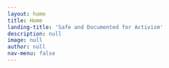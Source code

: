 ```yaml
---
layout: home
title: Home
landing-title: 'Safe and Documented for Activism'
description: null
image: null
author: null
nav-menu: false
---
```

